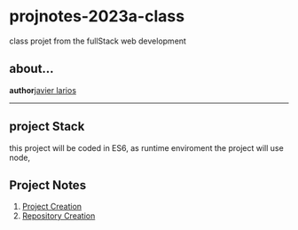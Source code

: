 # projnotes-2023a-class

class projet from the fullStack web development
## about...
**author**[javier larios ](https://daringfireball.net/projects/markdown/syntax)

---
## project Stack 
this project will be coded in ES6, as runtime enviroment the project will use node,    

## Project Notes
1. [Project Creation ](https://github.com/javierlarioscrisostomo/projnotes-2023a-class)
2. [Repository Creation](https://github.com/javierlarioscrisostomo/projnotes-2023a-class/blob/main/class-notes/Repository%20Creation%20)


